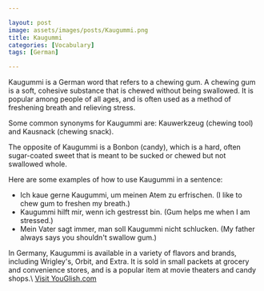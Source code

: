 ```yaml
---

layout: post
image: assets/images/posts/Kaugummi.png
title: Kaugummi
categories: [Vocabulary]
tags: [German]

---
```


Kaugummi is a German word that refers to a chewing gum. A chewing gum is a soft, cohesive substance that is chewed without being swallowed. It is popular among people of all ages, and is often used as a method of freshening breath and relieving stress.

Some common synonyms for Kaugummi are: Kauwerkzeug (chewing tool) and Kausnack (chewing snack). 

The opposite of Kaugummi is a Bonbon (candy), which is a hard, often sugar-coated sweet that is meant to be sucked or chewed but not swallowed whole.

Here are some examples of how to use Kaugummi in a sentence:

- Ich kaue gerne Kaugummi, um meinen Atem zu erfrischen. (I like to chew gum to freshen my breath.)
- Kaugummi hilft mir, wenn ich gestresst bin. (Gum helps me when I am stressed.)
- Mein Vater sagt immer, man soll Kaugummi nicht schlucken. (My father always says you shouldn't swallow gum.)

In Germany, Kaugummi is available in a variety of flavors and brands, including Wrigley's, Orbit, and Extra. It is sold in small packets at grocery and convenience stores, and is a popular item at movie theaters and candy shops.\ <a id="yg-widget-0" class="youglish-widget" data-query="Kaugummi" data-lang="german" data-components="8412" data-auto-start="0" data-bkg-color="theme_light" data-title="How%20to%20pronounce%20Kaugummi%20in%20German"  rel="nofollow" href="https://youglish.com">Visit YouGlish.com</a><script async src="https://youglish.com/public/emb/widget.js" charset="utf-8"></script>